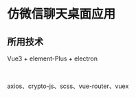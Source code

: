 # 仿微信聊天桌面应用

## 所用技术

Vue3 + element-Plus + electron

<br/>

axios、crypto-js、scss、vue-router、vuex

<br/>
